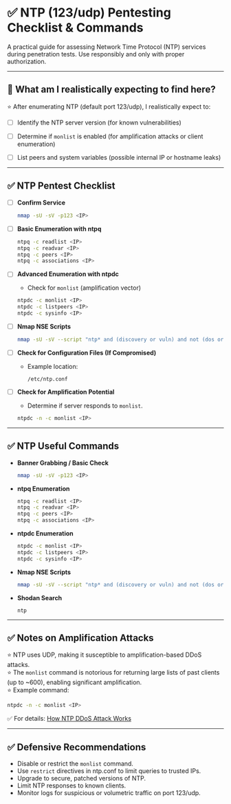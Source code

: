 # ✅ NTP (123/udp) Pentesting Checklist & Commands

A practical guide for assessing Network Time Protocol (NTP) services during penetration tests. Use responsibly and only with proper authorization.

---

## 🎯 What am I realistically expecting to find here?

⭐ After enumerating NTP (default port 123/udp), I realistically expect to:

- [ ] Identify the NTP server version (for known vulnerabilities)
- [ ] Determine if `monlist` is enabled (for amplification attacks or client enumeration)
- [ ] List peers and system variables (possible internal IP or hostname leaks)


---

## ✅ NTP Pentest Checklist

- [ ] **Confirm Service**
    ```bash
    nmap -sU -sV -p123 <IP>
    ```

- [ ] **Basic Enumeration with ntpq**
    ```bash
    ntpq -c readlist <IP>
    ntpq -c readvar <IP>
    ntpq -c peers <IP>
    ntpq -c associations <IP>
    ```

- [ ] **Advanced Enumeration with ntpdc**
    - Check for `monlist` (amplification vector)
    ```bash
    ntpdc -c monlist <IP>
    ntpdc -c listpeers <IP>
    ntpdc -c sysinfo <IP>
    ```

- [ ] **Nmap NSE Scripts**
    ```bash
    nmap -sU -sV --script "ntp* and (discovery or vuln) and not (dos or brute)" -p123 <IP>
    ```

- [ ] **Check for Configuration Files (If Compromised)**
    - Example location:
      ```
      /etc/ntp.conf
      ```

- [ ] **Check for Amplification Potential**
    - Determine if server responds to `monlist`.
    ```bash
    ntpdc -n -c monlist <IP>
    ```

---

## ✅ NTP Useful Commands

- **Banner Grabbing / Basic Check**
    ```bash
    nmap -sU -sV -p123 <IP>
    ```

- **ntpq Enumeration**
    ```bash
    ntpq -c readlist <IP>
    ntpq -c readvar <IP>
    ntpq -c peers <IP>
    ntpq -c associations <IP>
    ```

- **ntpdc Enumeration**
    ```bash
    ntpdc -c monlist <IP>
    ntpdc -c listpeers <IP>
    ntpdc -c sysinfo <IP>
    ```

- **Nmap NSE Scripts**
    ```bash
    nmap -sU -sV --script "ntp* and (discovery or vuln) and not (dos or brute)" -p123 <IP>
    ```

- **Shodan Search**
    ```
    ntp
    ```

---

## ✅ Notes on Amplification Attacks

⭐ NTP uses UDP, making it susceptible to amplification-based DDoS attacks.  
⭐ The `monlist` command is notorious for returning large lists of past clients (up to ~600), enabling significant amplification.  
⭐ Example command:
```bash
ntpdc -n -c monlist <IP>
```

✅ For details: [How NTP DDoS Attack Works](https://resources.infosecinstitute.com/network-time-protocol-ntp-threats-countermeasures/#gref)

---

## ✅ Defensive Recommendations

- Disable or restrict the `monlist` command.
- Use `restrict` directives in ntp.conf to limit queries to trusted IPs.
- Upgrade to secure, patched versions of NTP.
- Limit NTP responses to known clients.
- Monitor logs for suspicious or volumetric traffic on port 123/udp.

